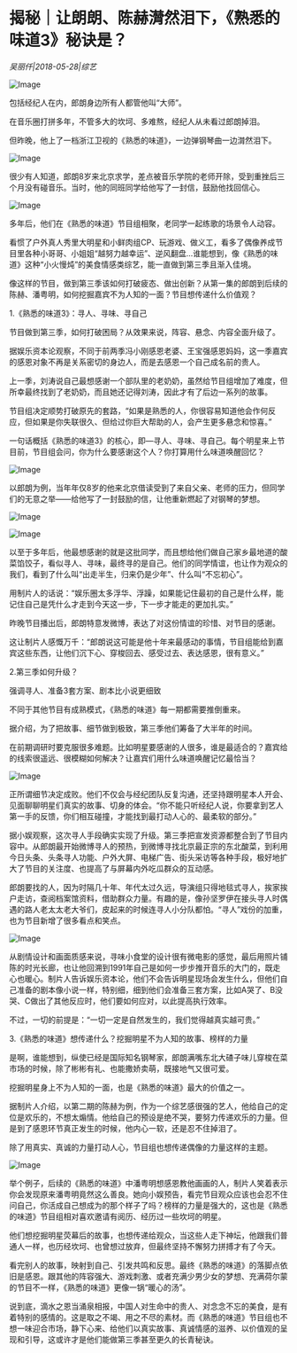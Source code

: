 # 揭秘｜让朗朗、陈赫潸然泪下，《熟悉的味道3》秘诀是？

*吴丽仟|2018-05-28|综艺*

![Image](http://p9.pstatp.com/large/pgc-image/152755633931438c15be9ed)

包括经纪人在内，郎朗身边所有人都管他叫“大师”。

在音乐圈打拼多年，不管多大的坎坷、多难熬，经纪人从未看过郎朗掉泪。

但昨晚，他上了一档浙江卫视的《熟悉的味道》，一边弹钢琴曲一边潸然泪下。

![Image](http://p1.pstatp.com/large/pgc-image/152755633900968e18372d6)

很少有人知道，郎朗8岁来北京求学，差点被音乐学院的老师开除，受到重挫后三个月没有碰音乐。当时，他的同班同学给他写了一封信，鼓励他找回信心。

![Image](http://p1.pstatp.com/large/pgc-image/1527556338974c053dcfa03)

多年后，他们在《熟悉的味道》节目组相聚，老同学一起练歌的场景令人动容。

看惯了户外真人秀里大明星和小鲜肉组CP、玩游戏、做义工，看多了偶像养成节目里各种小哥哥、小姐姐“越努力越幸运”、逆风翻盘…谁能想到，像《熟悉的味道》这种“小火慢炖”的美食情感类综艺，能一直做到第三季且渐入佳境。

像这样的节目，做到第三季该如何打破疲态、做出创新？从第一集的郎朗到后续的陈赫、潘粤明，如何挖掘嘉宾不为人知的一面？节目想传递什么价值观？

1.《熟悉的味道3》：寻人、寻味、寻自己

节目做到第三季，如何打破困局？从效果来说，阵容、悬念、内容全面升级了。

据娱乐资本论观察，不同于前两季冯小刚感恩老婆、王宝强感恩妈妈，这一季嘉宾的感恩对象不再是关系密切的身边人，而是去感恩一个自己成名前的贵人。

上一季，刘涛说自己最想感谢一个部队里的老奶奶，虽然给节目组增加了难度，但所幸最终找到了老奶奶，而且她还记得刘涛，因此才有了后边一系列的故事。

节目组决定顺势打破原先的套路，“如果是熟悉的人，你很容易知道他会作何反应，但如果是你失联很久、但给过你巨大帮助的人，会产生更多悬念和惊喜。”

一句话概括《熟悉的味道3》的核心，即—寻人、寻味、寻自己。每个明星来上节目前，节目组会问，你为什么要感谢这个人？你打算用什么味道唤醒回忆？

![Image](http://p1.pstatp.com/large/pgc-image/1527556339135a4b208fe53)

以郎朗为例，当年年仅8岁的他来北京借读受到了来自父亲、老师的压力，但同学们的无意之举——给他写了一封鼓励的信，让他重新燃起了对钢琴的梦想。

![Image](http://p3.pstatp.com/large/pgc-image/1527556338963e0e3d2bcf0)

![Image](http://p1.pstatp.com/large/pgc-image/152755633911356a333d481)

以至于多年后，他最想感谢的就是这批同学，而且想给他们做自己家乡最地道的酸菜馅饺子，看似寻人、寻味，最终寻的是自己。他们的同学情谊，也让作为观众的我们，看到了什么叫“出走半生，归来仍是少年”、什么叫“不忘初心”。

用制片人的话说：“娱乐圈太多浮华、浮躁，如果能记住最初的自己是什么样，能记住自己是凭什么才走到今天这一步，下一步才能走的更加扎实。”

昨晚节目播出后，郎朗特意发微博，表达了对这份情谊的珍惜、对节目的感谢。

这让制片人感慨万千：“郎朗说这可能是他十年来最感动的事情，节目组能给到嘉宾这些东西，让他们沉下心、穿梭回去、感受过去、表达感恩，很有意义。”

2.第三季如何升级？

强调寻人、准备3套方案、剧本比小说更细致

不同于其他节目有成熟模式，《熟悉的味道》每一期都需要推倒重来。

据介绍，为了把故事、细节做到极致，第三季他们筹备了大半年的时间。

在前期调研时要克服很多难题。比如明星要感谢的人很多，谁是最适合的？嘉宾给的线索很遥远、很模糊如何解决？让嘉宾们用什么味道唤醒记忆最恰当？

![Image](http://p3.pstatp.com/large/pgc-image/1527556339487f8ffb55c8c)

正所谓细节决定成败。他们不仅会与经纪团队反复沟通，还坚持跟明星本人开会、见面聊聊明星们真实的故事、切身的体会。“你不能只听经纪人说，你要拿到艺人第一手的反馈，你们相互碰撞，才能找到最打动人心的、最柔软的部分。”

据小娱观察，这次寻人手段确实实现了升级。第三季把宣发资源都整合到了节目内容中。从郎朗最开始微博寻人的预热，到微博寻找北京最正宗的东北酸菜，到利用今日头条、头条寻人功能、户外大屏、电梯广告、街头采访等各种手段，极好地扩大了节目的关注度、也提高了与屏幕内外吃瓜群众的互动感。

郎朗要找的人，因为时隔几十年、年代太过久远，导演组只得地毯式寻人，挨家挨户走访，查阅档案馆资料，借助群众力量。有趣的是，像孙坚罗伊在接头寻人时偶遇的路人老太太老大爷们，皮起来的时候连寻人小分队都怕。“寻人”戏份的加重，也为节目新增了很多看点和笑点。

![Image](http://p1.pstatp.com/large/pgc-image/1527556339548a2d3e0dcc2)

从剧情设计和画面质感来说，寻味小食堂的设计很有微电影的感觉，最后用照片铺陈的时光长廊，也让他回溯到1991年自己是如何一步步推开音乐的大门的，既走心也暖心。制片人告诉娱乐资本论，他们不会告诉明星现场会发生什么，但他们自己准备的剧本像小说一样，特别细，细到他们会准备三套方案，比如A哭了、B没哭、C做出了其他反应时，他们要如何应对，以此提高执行效率。

不过，一切的前提是：“一切一定是自然发生的，我们觉得越真实越可贵。”

3.《熟悉的味道》想传递什么？挖掘明星不为人知的故事、榜样的力量

是啊，谁能想到，纵使已经是国际知名钢琴家，郎朗满嘴东北大碴子味儿穿梭在菜市场的时候，除了彬彬有礼、也能撒娇卖萌，既接地气又很可爱。

挖掘明星身上不为人知的一面，也是《熟悉的味道》最大的价值之一。

据制片人介绍，以第二期的陈赫为例，作为一个综艺感很强的艺人，他给自己的定位是欢乐的，不想太煽情。他给自己的预设是绝不哭，要努力传递欢乐的力量。但是到了感恩环节真正发生的时候，他内心一软，还是忍不住掉泪了。

除了用真实、真诚的力量打动人心，节目组也想传递偶像的力量这样的主题。

![Image](http://p3.pstatp.com/large/pgc-image/1527556339679d2cbe17b00)

举个例子，后续的《熟悉的味道》中潘粤明想感恩教他画画的人，制片人笑着表示你会发现原来潘粤明竟然这么善良。她向小娱预告，看完节目观众应该也会忍不住问自己，你活成自己想成为的那个样子了吗？榜样的力量是强大的，这也是《熟悉的味道》节目组相对喜欢邀请有阅历、经历过一些坎坷的明星。

他们想挖掘明星荧幕后的故事，也想传递给观众，当这些人走下神坛，他跟我们普通人一样，也历经坎坷、也曾想过放弃，但最终坚持不懈努力拼搏才有了今天。

看完别人的故事，映射到自己、引发共鸣和反思。最终《熟悉的味道》的落脚点依旧是感恩。跟其他的阵容强大、游戏刺激、或者充满少男少女的梦想、充满荷尔蒙的节目不一样，《熟悉的味道》更像一锅“暖心的汤”。

说到底，滴水之恩当涌泉相报，中国人对生命中的贵人、对念念不忘的美食，是有着特别的感情的。这是取之不竭、用之不尽的素材。而《熟悉的味道》节目组也不想一味迎合市场，静下心来、给他们以真实故事、真诚情感的滋养、以价值观的呈现和引导，这或许才是他们能做第三季甚至更久的长青秘诀。

